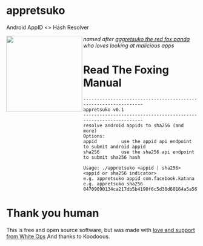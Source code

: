 # appretsuko
Android AppID <> Hash Resolver

<img src="https://repository-images.githubusercontent.com/257831950/a1782380-8440-11ea-9a7a-8a1a7a96e1ff" width=200 align=left>


*named after [aggretsuko the red fox panda](https://www.youtube.com/watch?v=1n3xXuEyr40) who loves looking at malicious apps*

# Read The Foxing Manual
```
----------------------------------------------------------------
appretsuko v0.1
----------------------------------------------------------------
resolve android appids to sha256 (and more)
Options:
appid         use the appid api endpoint to submit android appid
sha256        use the sha256 api endpoint to submit sha256 hash

Usage: ./appretsuko <appid | sha256> <appid or sha256 indicator>
e.g. appretsuko appid com.facebook.katana
e.g. appretsuko sha256 04709090134ca217db5b4190f6c5d30d60164a5a565de45a0ed3e3a6fc2d9f76
```

# Thank you human
This is free and open source software, but was made with [love and support from White Ops](https://whiteops.com)
And thanks to Koodoous.